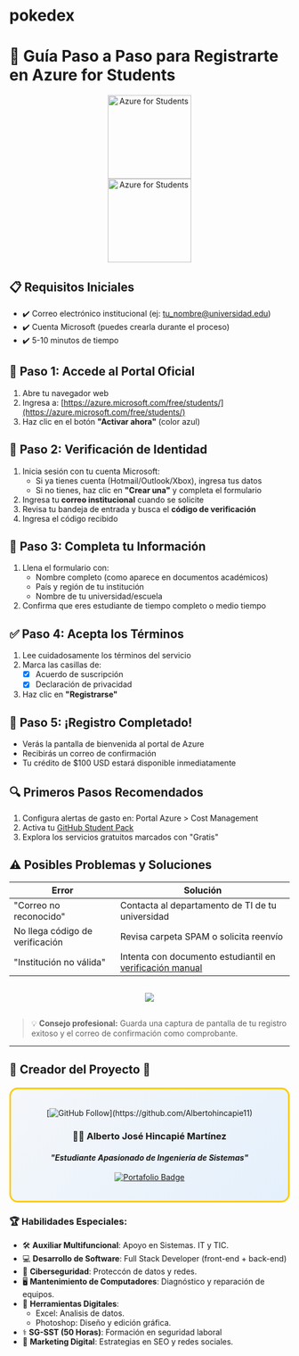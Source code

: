 # pokedex

# 🎯 Guía Paso a Paso para Registrarte en Azure for Students

<div align="center">
  <img src="https://azure.microsoft.com/svghandler/student/?width=300&height=300" alt="Azure for Students" width="150">
</div>

<div align="center">
  <img src="https://azure.microsoft.com/svghandler/student/?width=300&height=300" alt="Azure for Students" width="150" style="pointer-events: none;">
</div>


## 📋 Requisitos Iniciales
- ✔️ Correo electrónico institucional (ej: tu_nombre@universidad.edu)
- ✔️ Cuenta Microsoft (puedes crearla durante el proceso)
- ✔️ 5-10 minutos de tiempo

## 🔵 **Paso 1: Accede al Portal Oficial**
1. Abre tu navegador web
2. Ingresa a: [https://azure.microsoft.com/free/students/](https://azure.microsoft.com/free/students/)
3. Haz clic en el botón **"Activar ahora"** (color azul)

## 📧 **Paso 2: Verificación de Identidad**
1. Inicia sesión con tu cuenta Microsoft:
   - Si ya tienes cuenta (Hotmail/Outlook/Xbox), ingresa tus datos
   - Si no tienes, haz clic en **"Crear una"** y completa el formulario
2. Ingresa tu **correo institucional** cuando se solicite
3. Revisa tu bandeja de entrada y busca el **código de verificación**
4. Ingresa el código recibido

## 📝 **Paso 3: Completa tu Información**
1. Llena el formulario con:
   - Nombre completo (como aparece en documentos académicos)
   - País y región de tu institución
   - Nombre de tu universidad/escuela
2. Confirma que eres estudiante de tiempo completo o medio tiempo

## ✅ **Paso 4: Acepta los Términos**
1. Lee cuidadosamente los términos del servicio
2. Marca las casillas de:
   - [x] Acuerdo de suscripción
   - [x] Declaración de privacidad
3. Haz clic en **"Registrarse"**

## 🎉 **Paso 5: ¡Registro Completado!**
- Verás la pantalla de bienvenida al portal de Azure
- Recibirás un correo de confirmación
- Tu crédito de $100 USD estará disponible inmediatamente

## 🔍 **Primeros Pasos Recomendados**
1. Configura alertas de gasto en: Portal Azure > Cost Management
2. Activa tu [GitHub Student Pack](https://education.github.com/pack)
3. Explora los servicios gratuitos marcados con "Gratis"

## ⚠️ **Posibles Problemas y Soluciones**
| Error | Solución |
|-------|----------|
| "Correo no reconocido" | Contacta al departamento de TI de tu universidad |
| No llega código de verificación | Revisa carpeta SPAM o solicita reenvío |
| "Institución no válida" | Intenta con documento estudiantil en [verificación manual](https://aka.ms/azurestudentverify) |

<div align="center" style="margin: 30px 0">
  <a href="https://azure.microsoft.com/free/students/">
    <img src="https://img.shields.io/badge/COMENZAR_REGISTRO-0078D4?style=for-the-badge&logo=microsoft-azure&logoColor=white">
  </a>
</div>

> 💡 **Consejo profesional:** Guarda una captura de pantalla de tu registro exitoso y el correo de confirmación como comprobante.

***

## 🌟 **Creador del Proyecto** 🙌

<div align="center" style="border: 3px solid #ffcb05; border-radius: 15px; padding: 20px; background: linear-gradient(135deg, #f5f7fa 0%, #e4f0fc 100%); margin: 20px 0;">

[![GitHub Follow](https://img.shields.io/github/followers/Albertohincapie11?style=social&label=Síguelo%20en%20GitHub!)](https://github.com/Albertohincapie11)

### 🧙‍♂️ **Alberto José Hincapié Martínez**  
#### *"Estudiante Apasionado de Ingeniería de Sistemas"*  

[![Portafolio Badge](https://img.shields.io/badge/🎮_Mi_Universo_Digital-GitHub-181717?style=for-the-badge&logo=github)](https://github.com/Albertohincapie11)

</div>

### 🏆 Habilidades Especiales:
- 🛠️ **Auxiliar Multifuncional**: Apoyo en Sistemas. IT y TIC.
- 💻 **Desarrollo de Software**: Full Stack Developer (front-end + back-end)
- 🔐 **Ciberseguridad**: Proteccón de datos y redes.
- 🖥️ **Mantenimiento de Computadores**: Diagnóstico y reparación de equipos.
- 🎨 **Herramientas Digitales**: 
  - Excel: Analisis de datos.
  - Photoshop: Diseño y edición gráfica.
- ⚕️ **SG-SST (50 Horas)**: Formación en seguridad laboral
- 📢 **Marketing Digital**: Estrategias en SEO y redes sociales.
